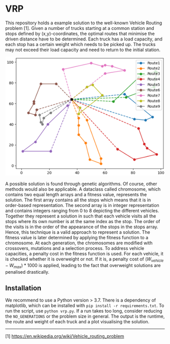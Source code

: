 # VRP
This repository holds a example solution to the well-known Vehicle Routing problem [1]. Given a number of trucks starting at a common station and stops defined by (x,y)-coordinates, the optimal routes that minimise the driven distance have to be determined. Each truck has a load capacity, and each stop has a certain weight which needs to be picked up. The trucks may not exceed their load capacity and need to return to the initial station.

![Example Solution](resources/routes.png)

A possible solution is found through genetic algorithms. Of course, other methods would also be applicable. A dataclass called chromosome, which contains two equal length arrays and a fitness value, represents the solution. The first array contains all the stops which means that it is in order-based representation. The second array is in integer representation and contains integers ranging from 0 to 8 depicting the different vehicles. Together they represent a solution in such that each vehicle visits all the stops where its own number is at the same index as the stop. The order of the visits is in the order of the appearance of the stops in the stops array. Hence, this technique is a valid approach to represent a solution. The fitness value is later determined by applying the fitness function to a chromosome. At each generation, the chromosomes are modified with crossovers, mutations and a selection process. To address vehicle capacities, a penalty cost in the fitness function is used. For each vehicle, it is checked whether it is overweight or not. If it is, a penalty cost of $(W_{vehicle}-W_{max}) * 1000$ is applied, leading to the fact that overweight solutions are penalised drastically.

## Installation

We recommend to use a Python version > 3.7. There is a dependency of matplotlib, which can be installed with `pip install -r requirements.txt`. To run the script, use `python vrp.py`. If a run takes too long, consider reducing the `NO_GENERATIONS` or the problem size in general. The output is the runtime, the route and weight of each truck and a plot visualising the solution.

***

[1] https://en.wikipedia.org/wiki/Vehicle_routing_problem

